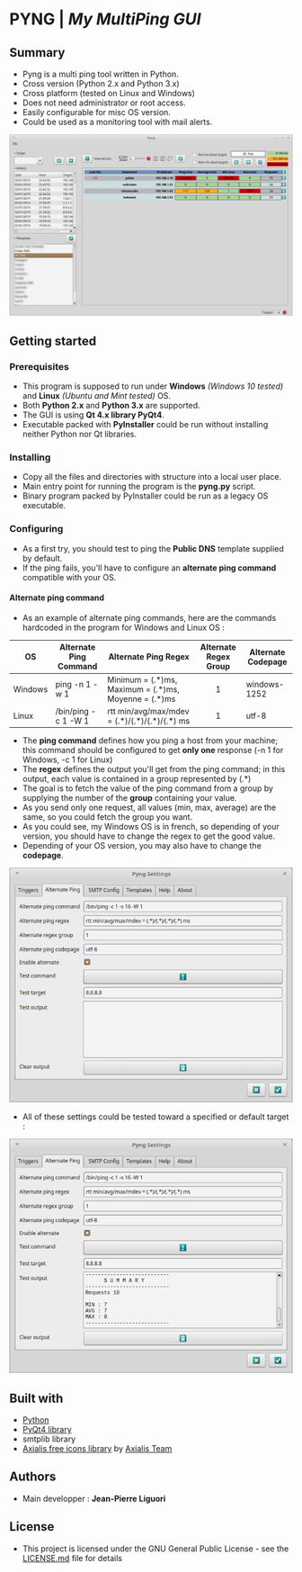 # PYNG | *My MultiPing GUI*

## Summary
- Pyng is a multi ping tool written in Python.
- Cross version (Python 2.x and Python 3.x)
- Cross platform (tested on Linux and Windows)
- Does not need administrator or root access.
- Easily configurable for misc OS version.
- Could be used as a monitoring tool with mail alerts.

![Main Window](screenshots/main_window_run.png)

## Getting started

### Prerequisites
- This program is supposed to run under **Windows** *(Windows 10 tested)* and **Linux** *(Ubuntu and Mint tested)* OS.
- Both **Python 2.x** and **Python 3.x** are supported.
- The GUI is using **Qt 4.x library PyQt4**.
- Executable packed with **PyInstaller** could be run without installing neither Python nor Qt libraries.

### Installing
- Copy all the files and directories with structure into a local user place.
- Main entry point for running the program is the **pyng.py** script.
- Binary program packed by PyInstaller could be run as a legacy OS executable.

### Configuring
- As a first try, you should test to ping the **Public DNS** template supplied by default.
- If the ping fails, you'll have to configure an **alternate ping command** compatible with your OS.

#### Alternate ping command
- As an example of alternate ping commands, here are the commands hardcoded in the program for Windows and Linux OS :

| OS | Alternate Ping Command | Alternate Ping Regex | Alternate Regex Group | Alternate Codepage |
| --- | --- | --- | :---: | --- |
| Windows | ping -n 1 -w 1 | Minimum = (.\*)ms, Maximum = (.\*)ms, Moyenne = (.\*)ms | 1 | windows-1252 |
| Linux | /bin/ping -c 1 -W 1 | rtt min/avg/max/mdev = (.\*)/(.\*)/(.\*)/(.\*) ms | 1 | utf-8 |

- The **ping command** defines how you ping a host from your machine; this command should be configured to get **only one** response (-n 1 for Windows, -c 1 for Linux)
- The **regex** defines the output you'll get from the ping command; in this output, each value is contained in a group represented by (.\*) 
- The goal is to fetch the value of the ping command from a group by supplying the number of the **group** containing your value.
- As you send only one request, all values (min, max, average) are the same, so you could fetch the group you want.
- As you could see, my Windows OS is in french, so depending of your version, you should have to change the regex to get the good value.
- Depending of your OS version, you may also have to change the **codepage**.

![Alternate ping command settings](screenshots/settings_alternate_ping.png)

- All of these settings could be tested toward a specified or default target :

![Alternate ping command test](screenshots/settings_alternate_ping_run.png)

## Built with
- [Python](https://www.python.org)
- [PyQt4 library](https://pypi.org/project/PyQt4/)
- smtplib library
- [Axialis free icons library](http://www.axialis.com/free/icons) by [Axialis Team](http://www.axialis.com)
 
## Authors
- Main developper : **Jean-Pierre Liguori**


## License
- This project is licensed under the GNU General Public License - see the [LICENSE.md](LICENSE.md) file for details
